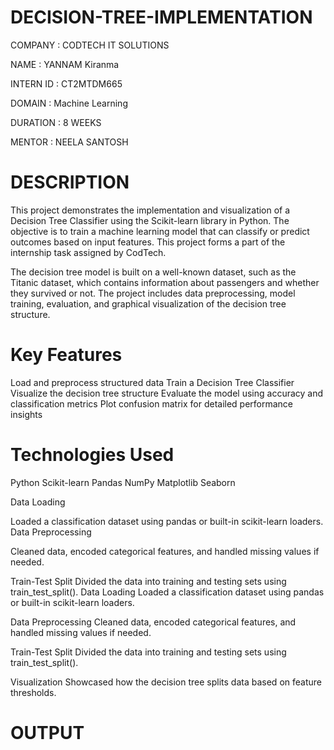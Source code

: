 # DECISION-TREE-IMPLEMENTATION

COMPANY : CODTECH IT SOLUTIONS

NAME : YANNAM Kiranma

INTERN ID : CT2MTDM665

DOMAIN : Machine Learning

DURATION : 8 WEEKS

MENTOR : NEELA SANTOSH

# DESCRIPTION

This project demonstrates the implementation and visualization of a Decision Tree Classifier using the Scikit-learn library in Python. The objective is to train a machine learning model that can classify or predict outcomes based on input features. This project forms a part of the internship task assigned by CodTech.

The decision tree model is built on a well-known dataset, such as the Titanic dataset, which contains information about passengers and whether they survived or not. The project includes data preprocessing, model training, evaluation, and graphical visualization of the decision tree structure.

# Key Features
Load and preprocess structured data
Train a Decision Tree Classifier
Visualize the decision tree structure
Evaluate the model using accuracy and classification metrics
Plot confusion matrix for detailed performance insights

# Technologies Used
Python
Scikit-learn
Pandas
NumPy
Matplotlib
Seaborn

Data Loading

Loaded a classification dataset using pandas or built-in scikit-learn loaders.
Data Preprocessing

Cleaned data, encoded categorical features, and handled missing values if needed.

Train-Test Split
Divided the data into training and testing sets using train_test_split().
Data Loading
Loaded a classification dataset using pandas or built-in scikit-learn loaders.

Data Preprocessing
Cleaned data, encoded categorical features, and handled missing values if needed.

Train-Test Split
Divided the data into training and testing sets using train_test_split().

Visualization
Showcased how the decision tree splits data based on feature thresholds.

# OUTPUT
